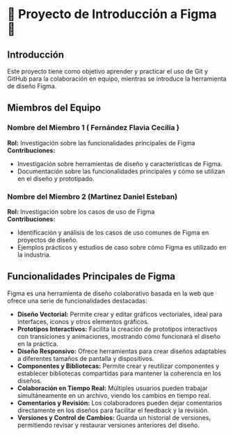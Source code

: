 # 🚀 Proyecto de Introducción a Figma 🎨

## Introducción
Este proyecto tiene como objetivo aprender y practicar el uso de Git y GitHub para la colaboración en equipo, mientras se introduce la herramienta de diseño Figma.

## Miembros del Equipo

### Nombre del Miembro 1 ( Fernández Flavia Cecilia )
**Rol:** Investigación sobre las funcionalidades principales de Figma  
**Contribuciones:**  
- Investigación sobre herramientas de diseño y características de Figma.
- Documentación sobre las funcionalidades principales y cómo se utilizan en el diseño y prototipado.

### Nombre del Miembro 2 (Martinez Daniel Esteban)
**Rol:** Investigación sobre los casos de uso de Figma  
**Contribuciones:**  
- Identificación y análisis de los casos de uso comunes de Figma en proyectos de diseño.
- Ejemplos prácticos y estudios de caso sobre cómo Figma es utilizado en la industria.


## Funcionalidades Principales de Figma
Figma es una herramienta de diseño colaborativo basada en la web que ofrece una serie de funcionalidades destacadas:

- **Diseño Vectorial:** Permite crear y editar gráficos vectoriales, ideal para interfaces, iconos y otros elementos gráficos.
- **Prototipos Interactivos:** Facilita la creación de prototipos interactivos con transiciones y animaciones, mostrando cómo funcionará el diseño en la práctica.
- **Diseño Responsivo:** Ofrece herramientas para crear diseños adaptables a diferentes tamaños de pantalla y dispositivos.
- **Componentes y Bibliotecas:** Permite crear y reutilizar componentes y establecer bibliotecas compartidas para mantener la coherencia en los diseños.
- **Colaboración en Tiempo Real:** Múltiples usuarios pueden trabajar simultáneamente en un archivo, viendo los cambios en tiempo real.
- **Comentarios y Revisión:** Los colaboradores pueden dejar comentarios directamente en los diseños para facilitar el feedback y la revisión.
- **Versiones y Control de Cambios:** Guarda un historial de versiones, permitiendo revisar y restaurar versiones anteriores del diseño.
